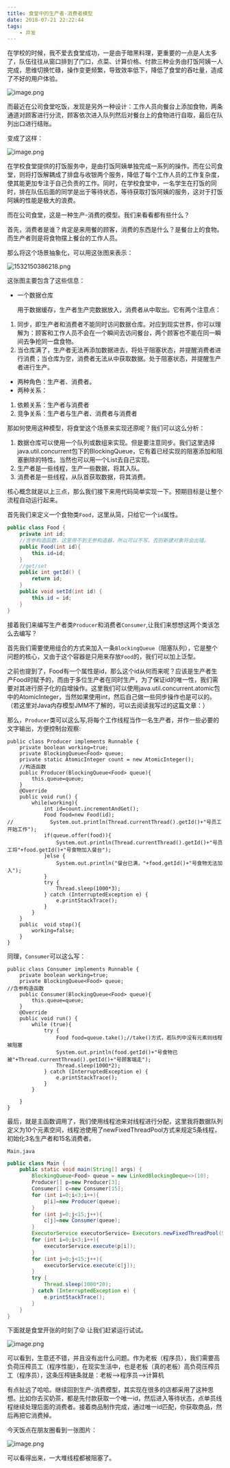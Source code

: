 ```yaml
---
title: 食堂中的生产者-消费者模型
date: 2018-07-21 22:22:44
tags:
	- 并发
---
```


在学校的时候，我不爱去食堂成功，一是由于暗黑料理，更重要的一点是人太多了，队伍往往从窗口排到了门口，点菜、计算价格、付款三种业务由打饭阿姨一人完成，思维切换忙碌，操作变更频繁，导致效率低下，降低了食堂的吞吐量，造成了不好的用户体验。

<!-- more -->

![image.png](https://upload-images.jianshu.io/upload_images/5889935-a79491dcfbb4958d.png?imageMogr2/auto-orient/strip%7CimageView2/2/w/1240)

而最近在公司食堂吃饭，发现是另外一种设计：工作人员向餐台上添加食物，两条通道对顾客进行分流，顾客依次进入队列然后对餐台上的食物进行自取，最后在队列出口进行结账。

变成了这样：

![image.png](https://upload-images.jianshu.io/upload_images/5889935-af1d55e5e78f0296.png?imageMogr2/auto-orient/strip%7CimageView2/2/w/1240)

在学校食堂提供的打饭服务中，是由打饭阿姨单独完成一系列的操作。而在公司食堂，则将打饭解耦成了排盘与收银两个服务，降低了每个工作人员的工作复杂度，使其能更加专注于自己负责的工作。同时，在学校食堂中，一名学生在打饭的同时，排在队伍后面的同学是出于等待状态，等待获取打饭阿姨的服务，这对于打饭阿姨的性能是极大的浪费。

而在公司食堂，这是一种生产-消费的模型。我们来看看都有些什么？

首先，消费者是谁？肯定是来用餐的顾客，消费的东西是什么？是餐台上的食物。而生产者则是将食物摆上餐台的工作人员。

那么将这个场景抽象化，可以用这张图来表示：

![1532150386218.png](https://upload-images.jianshu.io/upload_images/5889935-cee1afa3354517d6.png?imageMogr2/auto-orient/strip%7CimageView2/2/w/1240)

这张图主要包含了这些信息：

- 一个数据仓库

  用于数据缓存，生产者生产完数据放入，消费者从中取出。它有两个注意点：

1.  同步，即生产者和消费者不能同时访问数据仓库。对应到现实世界，你可以理解为：顾客和工作人员不会在一个瞬间去访问餐台，两个顾客也不能在同一瞬间去争抢同一盘食物。
2. 当仓库满了，生产者无法再添加数据进去，将处于阻塞状态，并提醒消费者进行消费；当仓库为空，消费者无法从中获取数据。处于阻塞状态，并提醒生产者进行生产。

- 两种角色：生产者、消费者。
- 两种关系：

1. 依赖关系：生产者与消费者
2. 竞争关系：生产者与生产者、消费者与消费者

那如何使用这种模型，将食堂这个场景来实现还原呢？我们可以这么分析：

1. 数据仓库可以使用一个队列或数组来实现。但是要注意同步。我们这里选择java.util.concurrent包下的BlockingQueue，它有着已经实现的阻塞添加和阻塞删除的特性。当然也可以用一个List去自己实现。
2. 生产者是一些线程，生产一些数据，将其入队。
3. 消费者是一些线程，从队首获取数据，将其消费。

核心概念就是以上三点，那么我们接下来用代码简单实现一下。预期目标是让整个流程自动运行起来。

首先我们来定义一个食物类`Food`，这里从简，只给它一个`id`属性。

```java
public class Food {
    private int id;
    //含参构造函数，这里用不到无参构造器，所以可以不写。否则新建对象将会出错。
    public Food(int id){
        this.id=id;
    }
    //get/set
    public int getId() {
        return id;
    }
    public void setId(int id) {
        this.id = id;
    }
}
```

接着我们来编写生产者类`Producer`和消费者`Consumer`,让我们来想想这两个类该怎么去编写？

首先我们需要使用组合的方式来加入一条`BlockingQueue`（阻塞队列），它是整个问题的核心，又由于这个容器是只用来存放`Food`的，我们可以加上泛型。

之前也提到了，Food有一个属性是id，那么这个id从何而来呢？应该是生产者生产Food时赋予的，而由于多位生产者在同时生产，为了保证id的唯一性，我们需要对其进行原子化的自增操作。这里我们可以使用java.util.concurrent.atomic包中的AtomicInteger，当然如果使用int，然后自己做一些同步操作也是可以的。（若这里对Java内存模型JMM不了解的，可以去阅读我写过的这篇文章：）

那么，`Producer`类可以这么写,将每个工作线程当作一名生产者，并作一些必要的文字输出，方便控制台观察:

```
public class Producer implements Runnable {
    private boolean working=true;
    private BlockingQueue<Food> queue;
    private static AtomicInteger count = new AtomicInteger();
    //构造函数
    public Producer(BlockingQueue<Food> queue){
        this.queue=queue;
    }
    @Override
    public void run() {
        while(working){
            int id=count.incrementAndGet();
            Food food=new Food(id);
//            System.out.println(Thread.currentThread().getId()+"号员工开始工作");
            if(queue.offer(food)){
                System.out.println(Thread.currentThread().getId()+"号员工将"+food.getId()+"号食物加入餐台");
            }else {
                System.out.println("餐台已满，"+food.getId()+"号食物无法加入");
            }
            try {
                Thread.sleep(1000*3);
            } catch (InterruptedException e) {
                e.printStackTrace();
            }
        }
    }
    public  void stop(){
        working=false;
    }
}
```

同理，`Consumer`可以这么写：

```
public class Consumer implements Runnable {
    private boolean working=true;
    private BlockingQueue<Food> queue;
//含参构造函数
    public Consumer(BlockingQueue<Food> queue){
        this.queue=queue;
    }
    @Override
    public void run() {
        while (true){
            try {
                Food food=queue.take();//take()方式，若队列中没有元素则线程被阻塞
                System.out.println(food.getId()+"号食物已被"+Thread.currentThread().getId()+"号顾客端走");
                Thread.sleep(1000*2);
            } catch (InterruptedException e) {
                e.printStackTrace();
            }
        }

    }
}
```

最后，就是主函数调用了，我们使用线程池来对线程进行分配，这里我将数据队列定义为10个元素空间，线程池使用了newFixedThreadPool方式来规定5条线程，初始化3名生产者和15名消费者。

`Main.java`

```java
public class Main {
    public static void main(String[] args) {
        BlockingQueue<Food> queue = new LinkedBlockingDeque<>(10);
        Producer[] p=new Producer[3];
        Consumer[] c=new Consumer[15];
        for (int i=0;i<3;i++){
            p[i]=new Producer(queue);
        }
        for (int j=0;j<15;j++){
            c[j]=new Consumer(queue);
        }
        ExecutorService executorService= Executors.newFixedThreadPool(5);
        for (int i=0;i<3;i++){
            executorService.execute(p[i]);
        }
        for (int j=0;j<15;j++){
            executorService.execute(c[j]);
        }
        try {
            Thread.sleep(1000*20);
        } catch (InterruptedException e) {
            e.printStackTrace();
        }
    }
}
```

下面就是食堂开张的时刻了😝 让我们赶紧运行试试。

![image.png](https://upload-images.jianshu.io/upload_images/5889935-c17b131d5802f636.png?imageMogr2/auto-orient/strip%7CimageView2/2/w/1240)

可以看到，生意还不错，并且没有出什么问题。作为老板（程序员），我们需要高负荷压榨员工（程序性能），在现实生活中，也是老板（真的老板）高负荷压榨员工（程序员），这条压榨链条就是：老板-->程序员-->计算机

有点扯远了哈哈。继续回到生产-消费模型，其实现在很多的店都采用了这种思想。比如你去买奶茶，都是先付款获取一个唯一id，然后进入等待状态，点单员线程继续处理后面的消费者。接着商品制作完成，通过唯一id匹配，你获取商品，然后再把它消费掉。

今天饭点在朋友圈看到一张图片：

![image.png](https://upload-images.jianshu.io/upload_images/5889935-f6071091376b5978.png?imageMogr2/auto-orient/strip%7CimageView2/2/w/1240)

可以看得出来，一大堆线程都被阻塞了。
